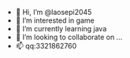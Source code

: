 - 👋 Hi, I’m @laosepi2045
- 👀 I’m interested in game 
- 🌱 I’m currently learning java 
- 💞️ I’m looking to collaborate on ...
- 📫 qq:3321862760

<!---
laosepi2045/laosepi2045 is a ✨ special ✨ repository because its `README.md` (this file) appears on your GitHub profile.
You can click the Preview link to take a look at your changes.
--->
